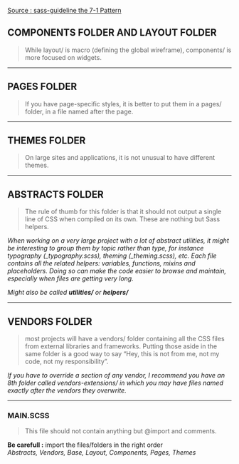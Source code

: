 [Source : sass-guideline the 7-1 Pattern](https://sass-guidelin.es/#architecture "Cliquez pour aller sur la page")

## COMPONENTS FOLDER AND LAYOUT FOLDER

>While layout/ is macro (defining the global wireframe), components/ is more focused on widgets.

***

## PAGES FOLDER

>If you have page-specific styles, it is better to put them in a pages/ folder, in a file named after the page.

***

## THEMES FOLDER

>On large sites and applications, it is not unusual to have different themes.

***

## ABSTRACTS FOLDER

>The rule of thumb for this folder is that it should not output a single line of CSS when compiled on its own. These are nothing but Sass helpers.

*When working on a very large project with a lot of abstract utilities, it might be interesting to group them by topic rather than type, for instance typography (_typography.scss), theming (_theming.scss), etc. Each file contains all the related helpers: variables, functions, mixins and placeholders. Doing so can make the code easier to browse and maintain, especially when files are getting very long.*

*Might also be called **utilities/** or **helpers/***

***

## VENDORS FOLDER

>most projects will have a vendors/ folder containing all the CSS files from external libraries and frameworks. Putting those aside in the same folder is a good way to say “Hey, this is not from me, not my code, not my responsibility”.

*If you have to override a section of any vendor, I recommend you have an 8th folder called vendors-extensions/ in which you may have files named exactly after the vendors they overwrite.*

***

### MAIN.SCSS

>This file should not contain anything but @import and comments.

**Be carefull :** import the files/folders in the right order  
*Abstracts, Vendors, Base, Layout, Components, Pages, Themes*